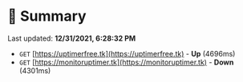 # 📖 Summary
Last updated: **12/31/2021, 6:28:32 PM**

- `GET` [https://uptimerfree.tk](https://uptimerfree.tk) - **Up** (4696ms)
- `GET` [https://monitoruptimer.tk](https://monitoruptimer.tk) - **Down** (4301ms)
